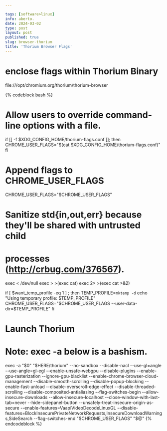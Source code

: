 ```yaml
---

tags: [software>linux]
info: aberto.
date: 2024-03-02
type: post
layout: post
published: true
slug: browser-thorium
title: 'Thorium Browser Flags'
---
```


# enclose flags within Thorium Binary

file:///opt/chromium.org/thorium/thorium-browser

{% codeblock bash %}
# Allow users to override command-line options with a file.
if [[ -f $XDG_CONFIG_HOME/thorium-flags.conf ]]; then
   CHROME_USER_FLAGS="$(cat $XDG_CONFIG_HOME/thorium-flags.conf)"
fi

# Append flags to CHROME_USER_FLAGS
CHROME_USER_FLAGS="$CHROME_USER_FLAGS"

# Sanitize std{in,out,err} because they'll be shared with untrusted child
# processes (http://crbug.com/376567).
exec < /dev/null
exec > >(exec cat)
exec 2> >(exec cat >&2)

if [ $want_temp_profile -eq 1 ] ; then
  TEMP_PROFILE=`mktemp -d`
  echo "Using temporary profile: $TEMP_PROFILE"
  CHROME_USER_FLAGS="$CHROME_USER_FLAGS --user-data-dir=$TEMP_PROFILE"
fi

# Launch Thorium
# Note: exec -a below is a bashism.
exec -a "$0" "$HERE/thorium" --no-sandbox --disable-nacl --use-gl=angle --use-angle=gl-egl --enable-unsafe-webgpu --disable-plugins --enable-gpu-rasterization --ignore-gpu-blacklist --enable-chrome-browser-cloud-management --disable-smooth-scrolling --disable-popup-blocking --enable-fast-unload --disable-overscroll-edge-effect --disable-threaded-scrolling --disable-composited-antialiasing --flag-switches-begin --allow-insecure-downloads --allow-insecure-localhost --close-window-with-last-tab=never --hide-sidepanel-button --unsafely-treat-insecure-origin-as-secure --enable-features=VaapiVideoDecodeLinuxGL --disable-features=BlockInsecurePrivateNetworkRequests,InsecureDownloadWarnings,SideSearch --flag-switches-end "$CHROME_USER_FLAGS" "$@"
{% endcodeblock %}
